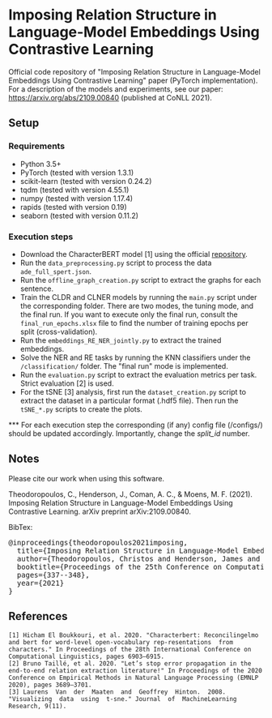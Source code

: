 # Imposing Relation Structure in Language-Model Embeddings Using Contrastive Learning
Official code repository of "Imposing Relation Structure in Language-Model Embeddings Using Contrastive Learning" paper 
(PyTorch implementation).
For a description of the models and experiments, see our paper: https://arxiv.org/abs/2109.00840 (published at CoNLL 2021).

## Setup
### Requirements
 - Python 3.5+
 - PyTorch (tested with version 1.3.1)
 - scikit-learn (tested with version 0.24.2)
 - tqdm (tested with version 4.55.1)
 - numpy (tested with version 1.17.4)
 - rapids (tested with version 0.19)
 - seaborn (tested with version 0.11.2)

### Execution steps
- Download the CharacterBERT model \[1\] using the official <a target="_blank" href="https://github.com/helboukkouri/character-bert">repository</a>.
- Run the ```data_preprocessing.py``` script to process the data ```ade_full_spert.json```.
- Run the ```offline_graph_creation.py``` script to extract the graphs for each sentence.
- Train the CLDR and CLNER models by running the ```main.py``` script under the corresponding folder. There are two modes, the tuning mode, and the final run. If you want to execute only the final run, consult the ```final_run_epochs.xlsx``` file to find the number of training epochs per split (cross-validation).
- Run the ```embeddings_RE_NER_jointly.py``` to extract the trained embeddings.
- Solve the NER and RE tasks by running the KNN classifiers under the ```/classification/``` folder. The "final run" mode is implemented.
- Run the ```evaluation.py``` script to extract the evaluation metrics per task. Strict evaluation \[2\] is used. 
- For the tSNE \[3\] analysis, first run the ```dataset_creation.py``` script to extract the dataset in a particular format (.hdf5 file). Then run the ```tSNE_*.py``` scripts to create the plots. <br>

*** For each execution step the corresponding (if any) config file (/configs/) should be updated accordingly. Importantly, change the <i>split_id</i> number. 


## Notes
Please cite our work when using this software.

Theodoropoulos, C., Henderson, J., Coman, A. C., & Moens, M. F. (2021). Imposing Relation Structure in Language-Model Embeddings Using Contrastive Learning. arXiv preprint arXiv:2109.00840.

BibTex:
<pre>
@inproceedings{theodoropoulos2021imposing,
  title={Imposing Relation Structure in Language-Model Embeddings Using Contrastive Learning},
  author={Theodoropoulos, Christos and Henderson, James and Coman, Andrei Catalin and Moens, Marie Francine},
  booktitle={Proceedings of the 25th Conference on Computational Natural Language Learning},
  pages={337--348},
  year={2021}
}
</pre>


## References
```
[1] Hicham El Boukkouri, et al. 2020. "Characterbert: Reconcilingelmo and bert for word-level open-vocabulary rep-resentations  from  characters." In Proceedings of the 28th International Conference on Computational Linguistics, pages 6903–6915.
[2] Bruno Taillé, et al. 2020. "Let’s stop error propagation in the end-to-end relation extraction literature!" In Proceedings of the 2020 Conference on Empirical Methods in Natural Language Processing (EMNLP 2020), pages 3689–3701.
[3] Laurens  Van  der  Maaten  and  Geoffrey  Hinton.  2008. "Visualizing  data  using  t-sne." Journal  of  MachineLearning Research, 9(11).
```